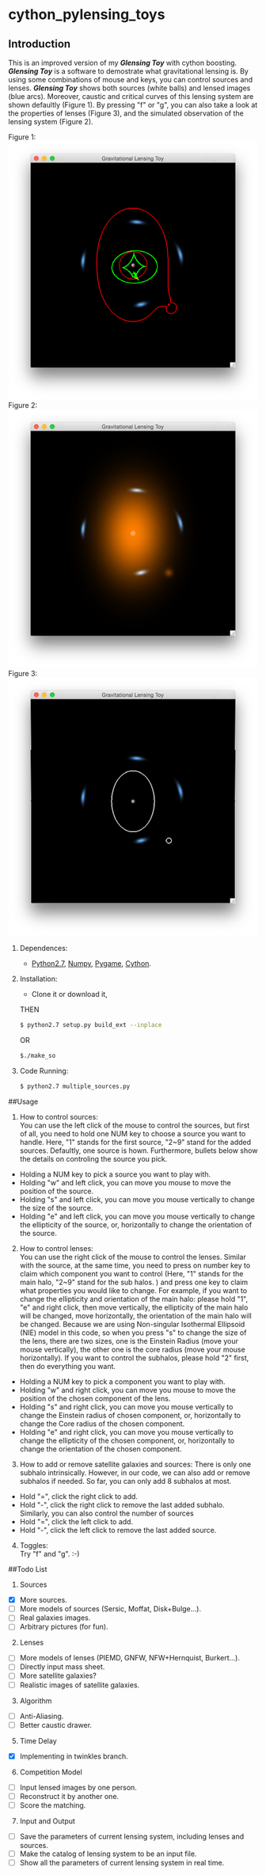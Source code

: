 # cython_pylensing_toys

## Introduction
This is an improved version of my **_Glensing Toy_** with cython boosting. **_Glensing Toy_** is a software to demostrate what gravitational lensing is. By using some combinations of mouse and keys, you can control sources and lenses. **_Glensing Toy_** shows both sources (white balls) and lensed images (blue arcs). Moreover, caustic and critical curves of this lensing system are shown defaultly (Figure 1). By pressing "f" or "g", you can also take a look at the properties of lenses (Figure 3), and the simulated observation of the lensing system (Figure 2). 


Figure 1:
![Figure 1](figure0.png)
Figure 2:  
![Figure 2](figure1.png)
Figure 3:
![Figure 3](figure2.png)


1. Dependences:  
	* [Python2.7](https://www.python.org), [Numpy](http://www.numpy.org), [Pygame](http://www.pygame.org), [Cython](http://cython.github.io).

2. Installation:  
	* Clone it or download it,    

	THEN
	```bash
	$ python2.7 setup.py build_ext --inplace
	```
	OR
	```bash
	$./make_so
	```
3. Code Running:  

	```bash
	$ python2.7 multiple_sources.py
	```


##Usage

1. How to control sources:  
You can use the left click of the mouse to control the sources, but first of all, you need to hold one NUM key to choose a source you want to handle. Here, "1" stands for the first source, "2~9" stand for the added sources. Defaultly, one source is hown. Furthermore,  bullets below show the details on controling the source you pick.
  * Holding a NUM key to pick a source you want to play with. 
  * Holding "w" and left click, you can move you mouse to move the position of the source.
  * Holding "s" and left click, you can move you mouse vertically to change the size of the source.
  * Holding "e" and left click, you can move you mouse vertically to change the ellipticity of the source, or, horizontally to change the orientation of the source.

2. How to control lenses:  
You can use the right click of the mouse to control the lenses.
Similar with the source, at the same time, you need to press on number key to claim which component you want to control (Here, "1" stands for the main halo, "2~9" stand for the sub halos. ) and  press one key to claim what properties you would like to change. For example, if you want to change the ellipticity and orientation of the main halo: please hold "1", "e" and right click, then move vertically, the ellipticity of the main halo will be changed, move horizontally, the orientation of the main halo will be changed. Because we are using Non-singular Isothermal Ellipsoid (NIE) model in this code, so when you press "s" to change the size of the lens, there are two sizes, one is the Einstein Radius (move your mouse vertically), the other one is the core radius (move your mouse horizontally). If you want to control the subhalos, please hold "2" first, then do everything you want.  
  * Holding a NUM key to pick a component you want to play with. 
  * Holding "w" and right click, you can move you mouse to move the position of the chosen component of the lens.
  * Holding "s" and right click, you can move you mouse vertically to change the Einstein radius of chosen component, or, horizontally to change the Core radius of the chosen component.
  * Holding "e" and right click, you can move you mouse vertically  to change the ellipticity of the chosen component, or, horizontally to change the orientation of the chosen component.

3. How to add or remove satellite galaxies and sources: 
There is only one subhalo intrinsically. However, in our code, we can also add or remove subhalos if needed. So far, you can only add 8 subhalos at most.  
  * Hold "=", click the right click to add.
  * Hold "-", click the right click to remove the last added subhalo.   
Similarly, you can also control the number of sources
  * Hold "=", click the left click to add.
  * Hold "-", click the left click to remove the last added source.

4. Toggles:  
Try "f" and "g". :-)

##Todo List
1. Sources
 - [x] More sources.
 - [ ] More models of sources (Sersic, Moffat, Disk\+Bulge...).
 - [ ] Real galaxies images.
 - [ ] Arbitrary pictures (for fun).

2. Lenses
 - [ ] More models of lenses (PIEMD, GNFW, NFW\+Hernquist, Burkert...).
 - [ ] Directly input mass sheet.
 - [ ] More satellite galaxies?
 - [ ] Realistic images of satellite galaxies.

3. Algorithm 
 - [ ] Anti-Aliasing.
 - [ ] Better caustic drawer.

5. Time Delay
 - [x] Implementing in twinkles branch.

6. Competition Model
 - [ ] Input lensed images by one person.
 - [ ] Reconstruct it by another one.
 - [ ] Score the matching.

7. Input and Output
 - [ ] Save the parameters of current lensing system, including lenses and sources.
 - [ ] Make the catalog of lensing system to be an input file.
 - [ ] Show all the parameters of current lensing system in real time.
